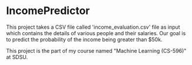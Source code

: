 # IncomePredictor
 This project takes a CSV file called 'income_evaluation.csv'  file as input which contains the details of various people and their salaries.  Our goal is to predict the probability of the income being greater than $50k.

This project is the part of my course named "Machine Learning (CS-596)" at SDSU.